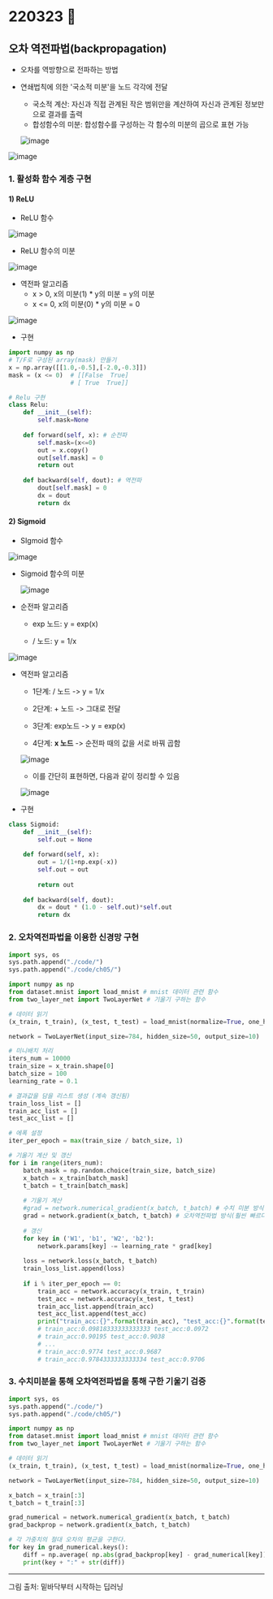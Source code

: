 # 220323 🍕



## 오차 역전파법(backpropagation)

- 오차를 역방향으로 전파하는 방법

- 연쇄법칙에 의한 '국소적 미분'을 노드 각각에 전달

  - 국소적 계산: 자신과 직접 관계된 작은 범위만을 계산하여 자신과 관계된 정보만으로 결과를 출력
  - 합성함수의 미분: 합성함수를 구성하는 각 함수의 미분의 곱으로 표현 가능

  ![image](https://user-images.githubusercontent.com/100326309/160083780-8dc50c71-9cbb-448c-ae83-379cec84b4c7.png)


![image](https://user-images.githubusercontent.com/100326309/160083814-f1e5757a-637f-4f06-bf1b-3526ab01387c.png)

### 1. 활성화 함수 계층 구현

#### 1) ReLU 

- ReLU 함수

![image](https://user-images.githubusercontent.com/100326309/160083862-54f83ef4-1d90-4c3f-9a7d-e12e4701ddb2.png)

- ReLU 함수의 미분

![image](https://user-images.githubusercontent.com/100326309/160083906-3e2fb86d-7a14-4c09-b584-2c08a12693b4.png)

- 역전파 알고리즘
  - x > 0, x의 미분(1) * y의 미분 = y의 미분 
  - x <= 0, x의 미분(0) * y의 미분 = 0

![image](https://user-images.githubusercontent.com/100326309/160083930-8ea292bd-5bf8-4724-bbdd-8a7987f8f598.png)

- 구현

```python
import numpy as np
# T/F로 구성된 array(mask) 만들기
x = np.array([[1.0,-0.5],[-2.0,-0.3]])
mask = (x <= 0)  # [[False  True]
                 # [ True  True]]

# Relu 구현
class Relu:
    def __init__(self):
        self.mask=None 
        
    def forward(self, x): # 순전파
        self.mask=(x<=0)
        out = x.copy()
        out[self.mask] = 0
        return out
    
    def backward(self, dout): # 역전파 
        dout[self.mask] = 0
        dx = dout
        return dx
```



#### 2) Sigmoid 

- SIgmoid 함수

![image](https://user-images.githubusercontent.com/100326309/160083951-544fa1f4-a143-41e2-808f-ab3a84d8ad6d.png)

- Sigmoid 함수의 미분

  ![image](https://user-images.githubusercontent.com/100326309/160083977-2582def7-e3cc-4c85-a0ba-18c574326119.png)

- 순전파 알고리즘

  - exp 노드: y = exp(x)	

  - / 노드: y = 1/x

![image](https://user-images.githubusercontent.com/100326309/160084011-73642ee6-8f8c-463f-abbf-5b56f46854ee.png)

- 역전파 알고리즘

  - 1단계: / 노드 -> y = 1/x

  - 2단계: + 노드 -> 그대로 전달
  - 3단계: exp노드 -> y = exp(x)
  - 4단계: **x 노드** -> 순전파 때의 값을 서로 바꿔 곱함

  ![image](https://user-images.githubusercontent.com/100326309/160084049-818c9f55-d0c0-485b-9848-bfa661bfc735.png)

  - 이를 간단히 표현하면, 다음과 같이 정리할 수 있음

  ![image](https://user-images.githubusercontent.com/100326309/160084087-9a2d457e-c679-48d8-aa44-1a43979b35cc.png)

- 구현

```python
class Sigmoid:
    def __init__(self):
        self.out = None
    
    def forward(self, x):
        out = 1/(1+np.exp(-x))
        self.out = out
        
        return out
    
    def backward(self, dout):
        dx = dout * (1.0 - self.out)*self.out
        return dx
```



### 2. 오차역전파법을 이용한 신경망 구현

```python
import sys, os
sys.path.append("./code/")
sys.path.append("./code/ch05/")

import numpy as np
from dataset.mnist import load_mnist # mnist 데이터 관련 함수
from two_layer_net import TwoLayerNet # 기울기 구하는 함수

# 데이터 읽기
(x_train, t_train), (x_test, t_test) = load_mnist(normalize=True, one_hot_label=True)

network = TwoLayerNet(input_size=784, hidden_size=50, output_size=10)

# 미니배치 처리
iters_num = 10000
train_size = x_train.shape[0]
batch_size = 100
learning_rate = 0.1

# 결과값을 담을 리스트 생성 (계속 갱신됨) 
train_loss_list = []
train_acc_list = []
test_acc_list = []

# 에폭 설정
iter_per_epoch = max(train_size / batch_size, 1)

# 기울기 계산 및 갱신
for i in range(iters_num):
    batch_mask = np.random.choice(train_size, batch_size)
    x_batch = x_train[batch_mask]
    t_batch = t_train[batch_mask]
    
    # 기울기 계산
    #grad = network.numerical_gradient(x_batch, t_batch) # 수치 미분 방식
    grad = network.gradient(x_batch, t_batch) # 오차역전파법 방식(훨씬 빠르다)
    
    # 갱신
    for key in ('W1', 'b1', 'W2', 'b2'):
        network.params[key] -= learning_rate * grad[key]
    
    loss = network.loss(x_batch, t_batch)
    train_loss_list.append(loss)
    
    if i % iter_per_epoch == 0:
        train_acc = network.accuracy(x_train, t_train)
        test_acc = network.accuracy(x_test, t_test)
        train_acc_list.append(train_acc)
        test_acc_list.append(test_acc)
        print("train_acc:{}".format(train_acc), "test_acc:{}".format(test_acc))
        # train_acc:0.09818333333333333 test_acc:0.0972
        # train_acc:0.90195 test_acc:0.9038 
        # ...
        # train_acc:0.9774 test_acc:0.9687
        # train_acc:0.9784333333333334 test_acc:0.9706
```



### 3. 수치미분을 통해 오차역전파법을 통해 구한 기울기 검증

```python
import sys, os
sys.path.append("./code/")
sys.path.append("./code/ch05/")

import numpy as np
from dataset.mnist import load_mnist # mnist 데이터 관련 함수
from two_layer_net import TwoLayerNet # 기울기 구하는 함수

# 데이터 읽기
(x_train, t_train), (x_test, t_test) = load_mnist(normalize=True, one_hot_label=True)

network = TwoLayerNet(input_size=784, hidden_size=50, output_size=10)

x_batch = x_train[:3]
t_batch = t_train[:3]

grad_numerical = network.numerical_gradient(x_batch, t_batch)
grad_backprop = network.gradient(x_batch, t_batch)

# 각 가중치의 절대 오차의 평균을 구한다.
for key in grad_numerical.keys():
    diff = np.average( np.abs(grad_backprop[key] - grad_numerical[key]) )
    print(key + ":" + str(diff))
```



---

그림 출처: 밑바닥부터 시작하는 딥러닝
